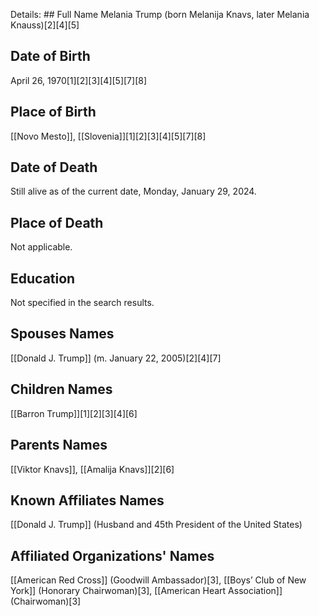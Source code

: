 
Details: ## Full Name
Melania Trump (born Melanija Knavs, later Melania Knauss)[2][4][5]

## Date of Birth
April 26, 1970[1][2][3][4][5][7][8]

## Place of Birth
[[Novo Mesto]], [[Slovenia]][1][2][3][4][5][7][8]

## Date of Death
Still alive as of the current date, Monday, January 29, 2024.

## Place of Death
Not applicable.

## Education
Not specified in the search results.

## Spouses Names
[[Donald J. Trump]] (m. January 22, 2005)[2][4][7]

## Children Names
[[Barron Trump]][1][2][3][4][6]

## Parents Names
[[Viktor Knavs]], [[Amalija Knavs]][2][6]

## Known Affiliates Names
[[Donald J. Trump]] (Husband and 45th President of the United States)

## Affiliated Organizations' Names
[[American Red Cross]] (Goodwill Ambassador)[3],
[[Boys’ Club of New York]] (Honorary Chairwoman)[3],
[[American Heart Association]] (Chairwoman)[3]


